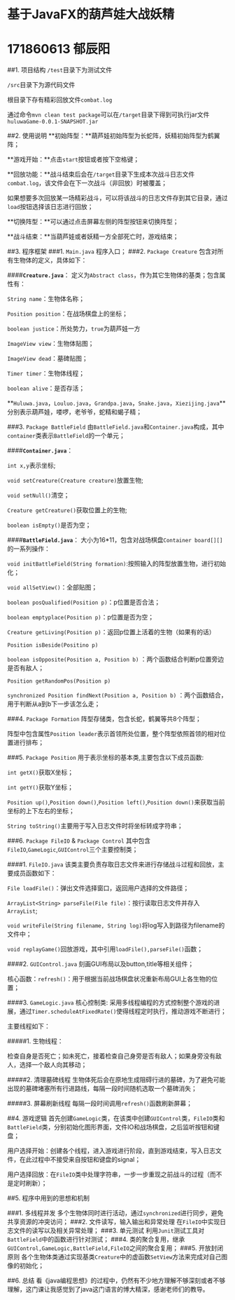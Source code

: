 # 基于JavaFX的葫芦娃大战妖精
# 171860613 郁辰阳
##1. 项目结构
`/test`目录下为测试文件

`/src`目录下为源代码文件

根目录下存有精彩回放文件`combat.log`

通过命令`mvn clean test package`可以在`/target`目录下得到可执行jar文件`huluwaGame-0.0.1-SNAPSHOT.jar`

##2. 使用说明
**初始阵型：**葫芦娃初始阵型为长蛇阵，妖精初始阵型为鹤翼阵；

**游戏开始：**点击`start`按钮或者按下空格键；

**回放功能：**战斗结束后会在`/target`目录下生成本次战斗日志文件`combat.log`，该文件会在下一次战斗（非回放）时被覆盖；

如果想要多次回放某一场精彩战斗，可以将该战斗的日志文件存到其它目录，通过`load`按钮选择该日志进行回放；

**切换阵型：**可以通过点击屏幕左侧的阵型按钮来切换阵型；

**战斗结束：**当葫芦娃或者妖精一方全部死亡时，游戏结束；

##3. 程序框架
###1. `Main.java`
程序入口；
###2. `Package Creature`
包含对所有生物体的定义，具体如下：

####**`Creature.java`**：
定义为`Abstract class`，作为其它生物体的基类；包含属性有：

`String name`：生物体名称；

`Position position`：在战场棋盘上的坐标；

`boolean justice`：所处势力，`true`为葫芦娃一方

`ImageView view`：生物体贴图；

`ImageView dead`：墓碑贴图；

`Timer timer`：生物体线程；

`boolean alive`：是否存活；


**`Huluwa.java`，`Louluo.java`，`Grandpa.java`，`Snake.java`，`Xiezijing.java`**分别表示葫芦娃，喽啰，老爷爷，蛇精和蝎子精；

###3. `Package BattleField`
由`BattleField.java`和`Container.java`构成，其中`container`类表示`BattleField`的一个单元；

####**`Container.java`**：

`int x,y`表示坐标;

`void setCreature(Creature creature)`放置生物;

`void setNull()`清空；

`Creature getCreature()`获取位置上的生物;

`boolean isEmpty()`是否为空；

####**`BattleField.java`**：
大小为16*11，包含对战场棋盘`Container board[][]`的一系列操作：

`void initBattleField(String formation)`:按照输入的阵型放置生物，进行初始化；

`void allSetView()`：全部贴图；

`boolean posQualified(Position p)`：p位置是否合法；

`boolean emptyplace(Position p)`：p位置是否为空；

`Creature getLiving(Position p)`：返回p位置上活着的生物（如果有的话）

`Position isBeside(Positino p)`

`boolean isOpposite(Position a, Position b)`
：两个函数结合判断p位置旁边是否有敌人；

`Position getRandomPos(Position p)`

`synchronized Position findNext(Position a, Position b)`
：两个函数结合，用于判断从a到b下一步该怎么走；

###4. `Package Formation`
阵型存储类，包含长蛇，鹤翼等共8个阵型；

阵型中包含属性`Position leader`表示首领所处位置，整个阵型依照首领的相对位置进行排布；

###5. `Package Position`
用于表示坐标的基本类,主要包含以下成员函数:

`int getX()`获取X坐标；

`int getY()`获取Y坐标；

`Position up()`,`Position down()`,`Position left()`,`Position down()`来获取当前坐标的上下左右的坐标；

`String toString()`主要用于写入日志文件时将坐标转成字符串；

###6. `Package FileIO` & `Package Control`
其中包含`FileIO`,`GameLogic`,`GUIControl`三个主要控制类；

####1. `FileIO.java`
该类主要负责存取日志文件来进行存储战斗过程和回放，主要成员函数如下：

`File loadFile()`：弹出文件选择窗口，返回用户选择的文件路径；

`ArrayList<String> parseFile(File file)`：按行读取日志文件并存入`ArrayList`;

`void writeFile(String filename, String log)`将log写入到路径为filename的文件中；

`void replayGame()`回放游戏，其中引用`loadFile(),parseFile()`函数；

####2. `GUIControl.java`
刻画GUI布局以及button,title等相关组件；

核心函数：`refresh()`：用于根据当前战场棋盘状况重新布局GUI上各生物的位置；

####3. `GameLogic.java`
核心控制类: 采用多线程编程的方式控制整个游戏的进展，通过`Timer.scheduleAtFixedRate()`使得线程定时执行，推动游戏不断进行；

主要线程如下：

#####1. 生物线程：

检查自身是否死亡；如未死亡，接着检查自己身旁是否有敌人；如果身旁没有敌人，选择一个敌人向其移动；

#####2. 清理墓碑线程
生物体死后会在原地生成阻碍行进的墓碑，为了避免可能出现的墓碑堵塞所有行进路线，每隔一段时间随机选取一个墓碑消失；

#####3. 屏幕刷新线程
每隔一段时间调用`refresh()`函数刷新屏幕；


##4. 游戏逻辑
首先创建`GameLogic`类，在该类中创建`GUIControl`类，`FileIO`类和`BattleField`类，分别初始化图形界面，文件IO和战场棋盘，之后监听按钮和键盘；

用户选择开始：创建各个线程，进入游戏进行阶段，直到游戏结束，写入日志文件，在此过程中不接受来自按钮和键盘的signal；

用户选择回放：在`FileIO`类中处理字符串，一步一步重现之前战斗的过程（而不是定时刷新）；

##5. 程序中用到的思想和机制

###1. 多线程并发
多个生物体同时进行活动，通过`synchronized`进行同步，避免共享资源的冲突访问；
###2. 文件读写，输入输出和异常处理
在`FileIO`中实现日志文件的读写以及相关异常处理；
###3. 单元测试
利用`Junit`测试工具对`BattleField`中的函数进行针对测试；
###4. 类的聚合复用，继承
`GUIControl,GameLogic,BattleField,FileIO`之间的聚合复用；
###5. 开放封闭原则
各个生物体类通过实现基类`Creature`中的虚函数`SetView`方法来完成对自己图像的初始化；

##6. 总结
看《java编程思想》的过程中，仍然有不少地方理解不够深刻或者不够理解，这门课让我感觉到了java这门语言的博大精深，感谢老师们的教导。
